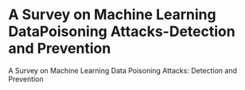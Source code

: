 # A Survey on Machine Learning DataPoisoning Attacks-Detection and Prevention
A Survey on Machine Learning Data Poisoning Attacks: Detection and Prevention
